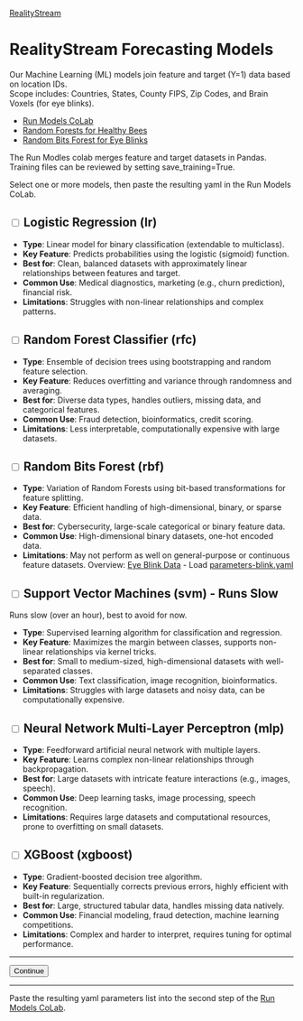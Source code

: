 [RealityStream](../)
# RealityStream Forecasting Models

Our Machine Learning (ML) models join feature and target (Y=1) data based on location IDs.  
Scope includes: Countries, States, County FIPS, Zip Codes, and Brain Voxels (for eye blinks).

- [Run Models CoLab](../input/industries)
- [Random Forests for Healthy Bees](location-forest)
- [Random Bits Forest for Eye Blinks](random-bits-forest)

The Run Modles colab merges feature and target datasets in Pandas.  
Training files can be reviewed by setting save_training=True.

Select one or more models, then paste the resulting yaml in the Run Models CoLab.

## <input type="checkbox" id="model-lr" name="model" value="lr"> Logistic Regression (lr)
- **Type**: Linear model for binary classification (extendable to multiclass).
- **Key Feature**: Predicts probabilities using the logistic (sigmoid) function.
- **Best for**: Clean, balanced datasets with approximately linear relationships between features and target.
- **Common Use**: Medical diagnostics, marketing (e.g., churn prediction), financial risk.
- **Limitations**: Struggles with non-linear relationships and complex patterns.

## <input type="checkbox" id="model-rfc" name="model" value="rfc"> Random Forest Classifier (rfc)
- **Type**: Ensemble of decision trees using bootstrapping and random feature selection.
- **Key Feature**: Reduces overfitting and variance through randomness and averaging.
- **Best for**: Diverse data types, handles outliers, missing data, and categorical features.
- **Common Use**: Fraud detection, bioinformatics, credit scoring.
- **Limitations**: Less interpretable, computationally expensive with large datasets.

## <input type="checkbox" id="model-rbf" name="model" value="rbf"> Random Bits Forest (rbf)
- **Type**: Variation of Random Forests using bit-based transformations for feature splitting.
- **Key Feature**: Efficient handling of high-dimensional, binary, or sparse data.
- **Best for**: Cybersecurity, large-scale categorical or binary feature data.
- **Common Use**: High-dimensional binary datasets, one-hot encoded data.
- **Limitations**: May not perform as well on general-purpose or continuous feature datasets.
Overview: [Eye Blink Data](random-bits-forest/) - Load [parameters-blink.yaml](../#parambase=Eye+Blinks)

## <input type="checkbox" id="model-svm" name="model" value="svm"> Support Vector Machines (svm) - Runs Slow

Runs slow (over an hour), best to avoid for now.

- **Type**: Supervised learning algorithm for classification and regression.
- **Key Feature**: Maximizes the margin between classes, supports non-linear relationships via kernel tricks.
- **Best for**: Small to medium-sized, high-dimensional datasets with well-separated classes.
- **Common Use**: Text classification, image recognition, bioinformatics.
- **Limitations**: Struggles with large datasets and noisy data, can be computationally expensive.

## <input type="checkbox" id="model-mlp" name="model" value="mlp"> Neural Network Multi-Layer Perceptron (mlp)
- **Type**: Feedforward artificial neural network with multiple layers.
- **Key Feature**: Learns complex non-linear relationships through backpropagation.
- **Best for**: Large datasets with intricate feature interactions (e.g., images, speech).
- **Common Use**: Deep learning tasks, image processing, speech recognition.
- **Limitations**: Requires large datasets and computational resources, prone to overfitting on small datasets.

## <input type="checkbox" id="model-xgboost" name="model" value="xgboost"> XGBoost (xgboost)
- **Type**: Gradient-boosted decision tree algorithm.
- **Key Feature**: Sequentially corrects previous errors, highly efficient with built-in regularization.
- **Best for**: Large, structured tabular data, handles missing data natively.
- **Common Use**: Financial modeling, fraud detection, machine learning competitions.
- **Limitations**: Complex and harder to interpret, requires tuning for optimal performance.


---
**<button onclick="redirectToMainPage()" class="btn btn-success">Continue</button>**

---

<!--
# Inflow, Outflow, Predicted Results

x-axis Features (naics, voxels, nutrients)  
y-axis Locations merged with target column on county, zip code, or other common attribute.

Features and targets are merged on locations (fips, voxels, foods)

| Inflow | Basket of Goods| Outflow | Predicted Results |
| ----------- | ----------- | ----------- | ----------- |
| [Suppliers](/data-pipeline/research/economy/) | [Commodities](/localsite/info/) | [Products](https://github.com/ModelEarth/profile/tree/main/products/US) | [Impact on Environment](/community/tools/) |
| [Stimulus ML](../blinks/) | Brain Waves | [Brain Voxels Firing](/realitystream/models/random-bits-forest/) | [Eye Blinks](/realitystream/output/blinks/) |
| [Local Industries](/localsite/info/) | Honey Bees | [Population Change](/data-pipeline/research/bees/) | [Healthy Bee Population](/realitystream/output/bees) |
| [Local Industries](/localsite/info/) | [Tree Canopy](/data-commons/docs/conservation/) | Biodiversity Change | Healthy Forest Growth |
| [Ingredients](/data-commons/docs/food/) | [Healthy Meals](/profile/item) | [Nutrients](/balance/) | [Impact on Body](/balance/label_checker.html) |
-->

<!--
We're working with Google Data Commons data to explore trends across time.
[Our BlueSky Projects](https://bsky.app/profile/modelearth.bsky.social) and [Feed Player Displays](https://model.earth/feed/view/) merge industry and environmental data to explore outcomes.

Do Google search algorithms direct people toward training that results in a better world?  Trees grow based on supporting networks of fungi using biological algorithms. Are the locations where people relocate driven by the software they use, and the skills they offer? Does using Facebook, Microsoft, X, Douyin and BlueSky foster similar outcomes? The Google jobs API can be integrated using [Serp](/feed/view/#feed=serp).

[Does expanding access to Starlink actually help increase tree canopy?](https://www.yahoo.com/news/elon-musk-diplomacy-woo-wing-155604090.html) In Brazil, Starlink was slated to provide internet connectivity to 19,000 rural schools, along with environmental monitoring of the Amazon. Let's explore changes to [world forest coverage over time](/data-commons/docs/conservation/).
-->

Paste the resulting yaml parameters list into the second step of the [Run Models CoLab](../input/industries).
